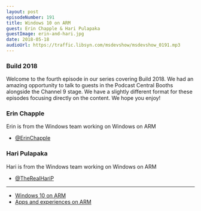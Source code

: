 ```yaml
---
layout: post
episodeNumber: 191
title: Windows 10 on ARM
guest: Erin Chapple & Hari Pulapaka
guestImage: erin-and-hari.jpg
date: 2018-05-18
audioUrl: https://traffic.libsyn.com/msdevshow/msdevshow_0191.mp3
--- 
```


### Build 2018

Welcome to the fourth episode in our series covering Build 2018. We had an amazing opportunity to talk to guests in the Podcast Central Booths alongside the Channel 9 stage. We have a slightly different format for these episodes focusing directly on the content. We hope you enjoy!

### Erin Chapple

Erin is from the Windows team working on Windows on ARM

 - [@ErinChapple](https://twitter.com/ErinChapple)

### Hari Pulapaka

Hari is from the Windows team working on Windows on ARM

 - [@TheRealHariP](https://twitter.com/TheRealHariP)

------------------------------------------------

 - [Windows 10 on ARM](https://docs.microsoft.com/en-us/windows/arm/)
 - [Apps and experiences on ARM](https://docs.microsoft.com/en-us/windows/uwp/porting/apps-on-arm)